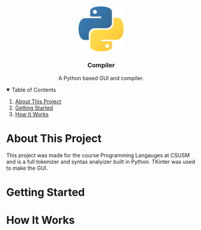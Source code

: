 <!-- PROJECT LOGO -->
<br />
<p align="center">
  <img src="../images/python-logo.png" alt="Logo" width="120" height="120">

  <h3 align="center">Compiler</h3>
  <p align="center">
  A Python based GUI and compiler.
  </p>
</p>

<!-- TABLE OF CONTENTS -->
<details open="open">
  <summary>Table of Contents</summary>
  <ol>
    <li>
      <a href="about-this-project">About This Project</a>
    </li>
    <li>
      <a href="getting-started">Getting Started</a>
    </li>
    <li>
      <a href="how-it-works">How It Works</a>
    </li>
  </ol>
  
<!-- ABOUT THIS PROJECT -->
# About This Project
This project was made for the course Programming Langauges at CSUSM and is a full tokenizer and syntax analyizer built in Python. TKinter was used to make the GUI.
<!-- GETTING STARTED-->
# Getting Started
<!-- HOW IT WORKS -->
# How It Works
